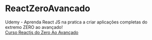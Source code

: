 # ReactZeroAvancado
Udemy - Aprenda React JS na pratica a criar aplicações completas do extremo ZERO ao avançado!
<br />
<a href="https://www.udemy.com/course/curso-reactjs" target="_blank">Curso Reactjs do Zero Ao Avançado</a>
